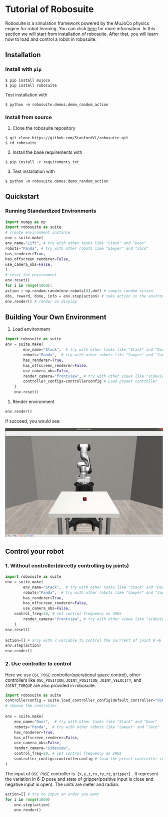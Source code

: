 # Tutorial of Robosuite

Robosuite is a simulation framework powered by the MuJoCo physics engine for robot learning. You can click [here](https://robosuite.ai/) for more information. In this section we will start from installation of robosuite. After that, you will learn how to load and control a robot in  robosuite.
## Installation

### Install with `pip`

```undefined
$ pip install mujoco
$ pip install robosuite
```

Test installation with

```undefined
$ python -m robosuite.demos.demo_random_action
```

### Install from source

1. Clone the robosuite repository

```undefined
$ git clone https://github.com/StanfordVL/robosuite.git
$ cd robosuite
```

2. Install the base requirements with

```undefined
$ pip install -r requirements.txt
```

3. Test installation with

```undefined
$ python -m robosuite.demos.demo_random_action
```

## Quickstart

### Running Standardized Environments

```Python
import numpy as np
import robosuite as suite
# create environment instance
env = suite.make(
env_name="Lift", # try with other tasks like "Stack" and "Door"
robots="Panda", # try with other robots like "Sawyer" and "Jaco"
has_renderer=True,
has_offscreen_renderer=False,
use_camera_obs=False,
)
# reset the environment
env.reset()
for i in range(1000):
action = np.random.randn(env.robots[0].dof) # sample random action
obs, reward, done, info = env.step(action) # take action in the environment
env.render() # render on display
```

## Building Your Own Environment

1. Load environment

```Python
import robosuite as suite
env = suite.make(
        env_name="Stack",  # try with other tasks like "Stack" and "Door"
        robots="Panda",  # try with other robots like "Sawyer" and "Jaco"
        has_renderer=True, 
        has_offscreen_renderer=False,
        use_camera_obs=False,
        render_camera="frontview", # try with other views like "sideview" and "birdview
        controller_configs=controllerconfig # Load preset controller
    )
    env.reset()
```

1. Render environment

```Python
env.render()
```

If succeed, you would see:

![Aaron Swartz](https://github.com/Xyang-X/Robosuite-with-Deepclaw/blob/main/Tutorial/img/robot_demo.png?raw=true)

 	 



## Control your robot

### 1. Without controller(directly controlling by joints)

```Python
import robosuite as suite
env = suite.make(
        env_name="Stack",  # try with other tasks like "Stack" and "Door"
        robots="Panda",  # try with other robots like "Sawyer" and "Jaco"
        has_renderer=True, 
        has_offscreen_renderer=False,
        use_camera_obs=False,
	control_freq=20, # set control frequency as 20Hz
        render_camera="frontview", # try with other views like "sideview" and "birdview
    )
env.reset()

action=[] # arry with 7 variable to control the currrent of joint 0～6 & gripper
env.step(action)
env.render()
```

### 2. Use controller to control  

Here we use `OSC_POSE` controller(operational space control),  other controllers like `OSC_POSITION`, `JOINT_POSITION`, `JOINT_VELOCITY`, and `JOINT_TORQUE`  are also provided in robosuite. 

```Python
import robosuite as suite
controllerconfig = suite.load_controller_config(default_controller="OSC_POSE")
# choose the controller

env = suite.make(
    env_name="Door",  # try with other tasks like "Stack" and "Door"
    robots="Panda",  # try with other robots like "Sawyer" and "Jaco"
    has_renderer=True,
    has_offscreen_renderer=False,
    use_camera_obs=False,
    render_camera="sideview",
    control_freq=20, # set control frequency as 20Hz
    controller_configs=controllerconfig # load the preset controller into environment
)
```

The input of `OSC_POSE` controller is` [x,y,z,rx,ry,rz,gripper]` . It represent the variation in 6-D pose and state of gripper(positive input is close and negative input is open). The units are meter and radian.

```python
action=[] # try to input an order you want
for i in range(1000)
	env.step(action)
    env.render()
```



